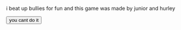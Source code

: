 <html>
  <head>
  </head>
<body>
<p>i beat up bullies for fun and this game was made by junior and hurley</p>

  <button id="submit">you cant do it</button>                        
</body>

</html>

